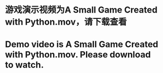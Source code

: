 # 游戏演示视频为**A Small Game Created with Python.mov**，请下载查看
# Demo video is **A Small Game Created with Python.mov**. Please download to watch.
